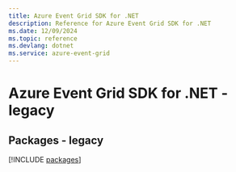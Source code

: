 ```yaml
---
title: Azure Event Grid SDK for .NET
description: Reference for Azure Event Grid SDK for .NET
ms.date: 12/09/2024
ms.topic: reference
ms.devlang: dotnet
ms.service: azure-event-grid
---
```

# Azure Event Grid SDK for .NET - legacy
## Packages - legacy
[!INCLUDE [packages](event-grid-index.md)]